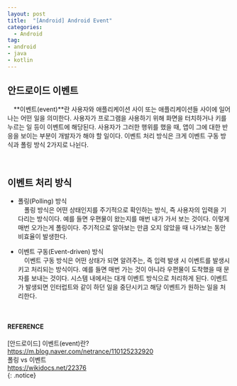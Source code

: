 ```yaml
---
layout: post
title:  "[Android] Android Event"
categories:
  - Android
tag:
- android 
- java
- kotlin
---
```


## 안드로이드 이벤트

　**이벤트(event)**란 사용자와 애플리케이션 사이 또는 애플리케이션들 사이에 일어나는 어떤 일을 의미한다. 사용자가 프로그램을 사용하기 위해 화면을 터치하거나 키를 누르는 일 등이 이벤트에 해당된다. 사용자가 그러한 행위를 했을 때, 앱이 그에 대한 반응을 보이는 부분이 개발자가 해야 할 일이다. 이벤트 처리 방식은 크게 이벤트 구동 방식과 폴링 방식 2가지로 나뉜다.  

<br>

## 이벤트 처리 방식

* 폴링(Polling) 방식  
　폴링 방식은 어떤 상태인지를 주기적으로 확인하는 방식, 즉 사용자의 입력을 기다리는 방식이다. 예를 들면 우편물이 왔는지를 매번 내가 가서 보는 것이다. 이렇게 매번 오가는게 폴링이다. 주기적으로 알아보는 만큼 오지 않았을 때 나가보는 동안 비효율이 발생한다.

* 이벤트 구동(Event-driven) 방식  
　이벤트 구동 방식은 어떤 상태가 되면 알려주는, 즉 입력 발생 시 이벤트를 발생시키고 처리되는 방식이다. 예를 들면 매번 가는 것이 아니라 우편물이 도착했을 때 문자를 보내는 것이다. 시스템 내에서는 대개 이벤트 방식으로 처리하게 된다. 이벤트가 발생되면 인터럽트와 같이 하던 일을 중단시키고 해당 이벤트가 원하는 일을 처리한다.

<br>

#### REFERENCE
[안드로이드] 이벤트(event)란?  
https://m.blog.naver.com/netrance/110125232920  
폴링 vs 이벤트  
https://wikidocs.net/22376  
{: .notice}